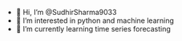 - 👋 Hi, I’m @SudhirSharma9033
- 👀 I’m interested in python and machine learning
- 🌱 I’m currently learning time series forecasting


<!---
SudhirSharma9033/SudhirSharma9033 is a ✨ special ✨ repository because its `README.md` (this file) appears on your GitHub profile.
You can click the Preview link to take a look at your changes.
--->
